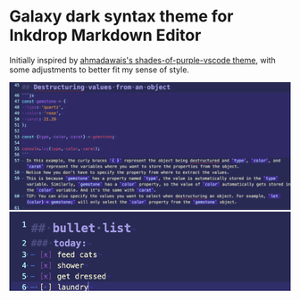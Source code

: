 # Galaxy dark syntax theme for Inkdrop Markdown Editor

Initially inspired by [ahmadawais's shades-of-purple-vscode theme](https://github.com/ahmadawais/shades-of-purple-vscode), with some adjustments to better fit my sense of style.

![example of galaxy dark syntax theme](/examples/ex1.png?raw=true)
![example of galaxy dark syntax theme](/examples/ex2.png?raw=true)
